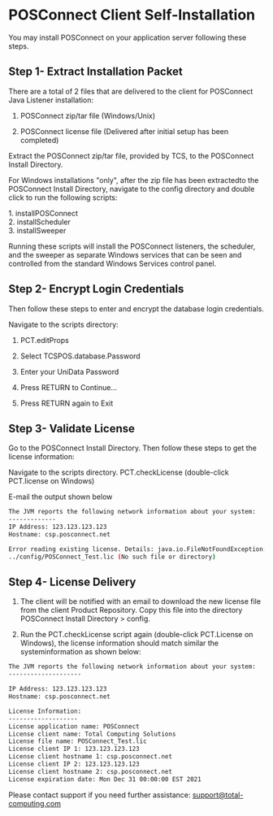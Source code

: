 # POSConnect Client Self-Installation

<PageHeader />

You may install POSConnect on your application server following these steps.

## Step 1- Extract Installation Packet

There are a total of 2 files that are delivered to the client for POSConnect Java Listener installation:

1. POSConnect zip/tar file (Windows/Unix)

2. POSConnect license file (Delivered after initial setup has been
    completed)

Extract the POSConnect zip/tar file, provided by TCS, to the POSConnect Install Directory.

For Windows installations "only", after the zip file has been extractedto the POSConnect Install Directory, navigate to the config directory and double click to run the following scripts:

1\. installPOSConnect\
2. installScheduler\
3. installSweeper

Running these scripts will install the POSConnect listeners, the scheduler, and the sweeper as separate Windows services that can be seen and controlled from the standard Windows Services control panel.

## Step 2- Encrypt Login Credentials

Then follow these steps to enter and encrypt the database login credentials.

Navigate to the scripts directory:

1. PCT.editProps

2. Select TCSPOS.database.Password

3. Enter your UniData Password

4. Press RETURN to Continue\...

5. Press RETURN again to Exit

## Step 3- Validate License

Go to the POSConnect Install Directory. Then follow these steps to get the license information:

Navigate to the scripts directory.
PCT.checkLicense (double-click PCT.license on Windows)

E-mail the output shown below

```bash
The JVM reports the following network information about your system:
-------------
IP Address: 123.123.123.123
Hostname: csp.posconnect.net

Error reading existing license. Details: java.io.FileNotFoundException:
../config/POSConnect_Test.lic (No such file or directory)
```

## Step 4- License Delivery

1. The client will be notified with an email to download the new license file from the client Product Repository. Copy this file into the directory POSConnect Install Directory \> config.

2. Run the PCT.checkLicense script again (double-click PCT.License on Windows), the license information should match similar the systeminformation as shown below:

```bash
The JVM reports the following network information about your system:
--------------------

IP Address: 123.123.123.123
Hostname: csp.posconnect.net

License Information:
-------------------
License application name: POSConnect
License client name: Total Computing Solutions
License file name: POSConnect_Test.lic
License client IP 1: 123.123.123.123
License client hostname 1: csp.posconnect.net
License client IP 2: 123.123.123.123
License client hostname 2: csp.posconnect.net
License expiration date: Mon Dec 31 00:00:00 EST 2021
```

Please contact support if you need further assistance: support@total-computing.com  

<PageFooter />
